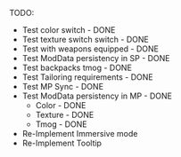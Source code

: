 TODO: 
- Test color switch - DONE
- Test texture switch switch - DONE
- Test with weapons equipped - DONE
- Test ModData persistency in SP - DONE
- Test backpacks tmog - DONE
- Test Tailoring requirements - DONE
- Test MP Sync - DONE
- Test ModData persistency in MP  - DONE
  - Color  - DONE
  - Texture  - DONE
  - Tmog - DONE
- Re-Implement Immersive mode
- Re-Implement Tooltip